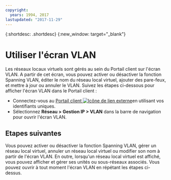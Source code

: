 ```yaml
---
copyright:
  years: 1994, 2017
lastupdated: "2017-11-29"
---
```


{:shortdesc: .shortdesc}
{:new_window: target="_blank"}

# Utiliser l'écran VLAN

Les réseaux locaux virtuels sont gérés au sein du Portail client sur l'écran VLAN. A partir de cet écran, vous pouvez activer ou désactiver la fonction Spanning VLAN, éditer le nom du réseau local virtuel, ajouter des pare-feux, et mettre à jour ou annuler le VLAN. Suivez les étapes ci-dessous pour afficher l'écran VLAN dans le Portail client :

 * Connectez-vous au [Portail client ![Icône de lien externe](../../icons/launch-glyph.svg "Icône de lien externe")](https://control.softlayer.com/)en utilisant vos identifiants uniques.
 * Sélectionnez **Réseau > Gestion IP > VLAN** dans la barre de navigation pour ouvrir l'écran VLAN. 

## Etapes suivantes

Vous pouvez activer ou désactiver la fonction Spanning VLAN, gérer un réseau local virtuel, annuler un réseau local virtuel ou modifier son nom à partir de l'écran VLAN. En outre, lorsqu'un réseau local virtuel est affiché, vous pouvez afficher et gérer ses unités ou sous-réseaux associés. Vous pouvez ouvrir à tout moment l'écran VLAN en répétant les étapes ci-dessus.
